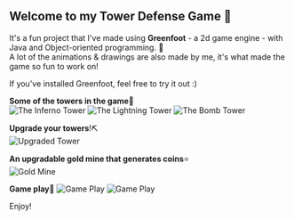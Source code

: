 ## Welcome to my Tower Defense Game 🏰

It's a fun project that I've made using **Greenfoot** - a 2d game engine - with Java and Object-oriented programming. 👀\
A lot of the animations & drawings are also made by me, it's what made the game so fun to work on!

If you've installed Greenfoot, feel free to try it out :)

**Some of the towers in the game**🗼\
![The Inferno Tower](https://media.giphy.com/media/pHTdhmDUqnGuuhjSbt/giphy.gif "The Inferno Tower")
![The Lightning Tower](https://media.giphy.com/media/tmS6LCf948432B0gt6/giphy.gif "The Lightning Tower")
![The Bomb Tower](https://media.giphy.com/media/rP8NL1ZEmu56ZKPvAe/giphy.gif "The Bomb Tower")

**Upgrade your towers**!⛏\
![Upgraded Tower](https://media.giphy.com/media/BsNuywaCKGQEU1STvc/giphy.gif "Upgraded Tower")

**An upgradable gold mine that generates coins**⭐️\
![Gold Mine](https://media.giphy.com/media/wVqZNIey05bws8EIKc/giphy.gif "Gold Mine")

**Game play**🎯
![Game Play](/assets/Tower-Defense01.png "Game Play")
![Game Play](https://media.giphy.com/media/N0I3tUqUyRDOwHUkIR/giphy.gif "Game Play")


Enjoy!
